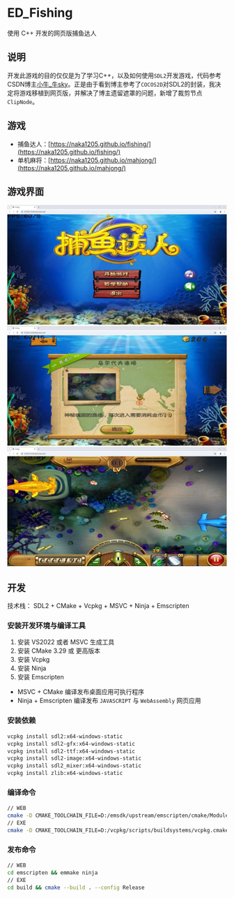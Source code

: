 # ED_Fishing

使用 C++ 开发的网页版捕鱼达人

## 说明
开发此游戏的目的仅仅是为了学习C++，以及如何使用`SDL2`开发游戏，代码参考CSDN博主[小牛_牛sky](https://github.com/sky94520)。正是由于看到博主参考了`COCOS2D`对SDL2的封装，我决定将游戏移植到网页版，并解决了博主遗留遮罩的问题，新增了裁剪节点 `ClipNode`。

## 游戏

* 捕鱼达人：[https://naka1205.github.io/fishing/](https://naka1205.github.io/fishing/)
* 单机麻将：[https://naka1205.github.io/mahjong/](https://naka1205.github.io/mahjong/)

## 游戏界面
![开始游戏](./docs/1.jpg "开始游戏")
![选择场景](./docs/2.jpg "选择场景")
![游戏场景](./docs/3.jpg "游戏场景")

## 开发

技术栈： SDL2 + CMake + Vcpkg + MSVC + Ninja + Emscripten

### 安装开发环境与编译工具

1. 安装 VS2022 或者 MSVC 生成工具
2. 安装 CMake 3.29 或 更高版本
3. 安装 Vcpkg 
4. 安装 Ninja
5. 安装 Emscripten

* MSVC + CMake  编译发布桌面应用可执行程序
* Ninja + Emscripten 编译发布 `JAVASCRIPT` 与 `WebAssembly` 网页应用

### 安装依赖
```sh
vcpkg install sdl2:x64-windows-static
vcpkg install sdl2-gfx:x64-windows-static
vcpkg install sdl2-ttf:x64-windows-static
vcpkg install sdl2-image:x64-windows-static
vcpkg install sdl2_mixer:x64-windows-static
vcpkg install zlib:x64-windows-static
```

### 编译命令
```sh
// WEB
cmake -D CMAKE_TOOLCHAIN_FILE=D:/emsdk/upstream/emscripten/cmake/Modules/Platform/Emscripten.cmake -G "Ninja" -D CMAKE_BUILD_TYPE=Release -S "./" -B "./emscripten"
// EXE
cmake -D CMAKE_TOOLCHAIN_FILE=D:/vcpkg/scripts/buildsystems/vcpkg.cmake -G "Visual Studio 17 2022" -D CMAKE_BUILD_TYPE=Release -D VCPKG_TARGET_TRIPLET=x64-windows-static -D CMAKE_VERBOSE_MAKEFILE:BOOL=ON -S "./" -B "./build"
```

### 发布命令
```sh
// WEB
cd emscripten && emmake ninja
// EXE
cd build && cmake --build . --config Release
```


